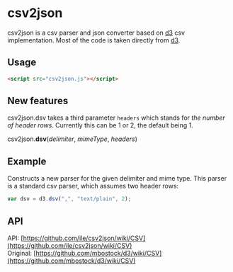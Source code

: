 csv2json
========

csv2json is a csv parser and json converter based on [d3](https://github.com/mbostock/d3) csv implementation. Most of the code is taken directly from [d3](https://github.com/mbostock/d3).

## Usage

```html
<script src="csv2json.js"></script>
```

## New features

csv2json.dsv takes a third parameter `headers` which stands for *the number of header rows*. Currently this can be 1 or 2, the default being 1.

csv2json.<b>dsv</b>(<i>delimiter</i>, <i>mimeType</i>, <i>headers</i>)

## Example

Constructs a new parser for the given delimiter and mime type. This parser is a standard csv parser, which assumes two header rows:

```javascript
var dsv = d3.dsv(",", "text/plain", 2);
```

## API

API: [https://github.com/ile/csv2json/wiki/CSV](https://github.com/ile/csv2json/wiki/CSV)  
Original: [https://github.com/mbostock/d3/wiki/CSV](https://github.com/mbostock/d3/wiki/CSV)

